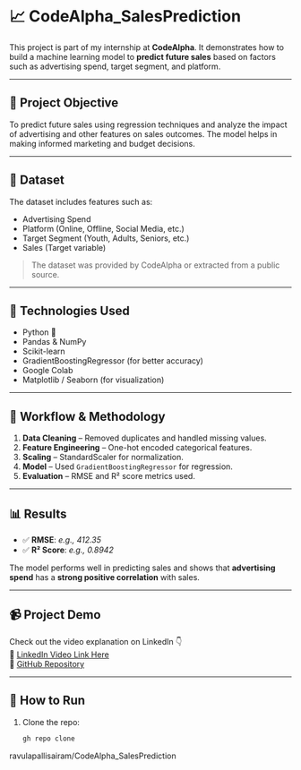 # 📈 CodeAlpha_SalesPrediction

This project is part of my internship at **CodeAlpha**. It demonstrates how to build a machine learning model to **predict future sales** based on factors such as advertising spend, target segment, and platform.

---

## 🧠 Project Objective

To predict future sales using regression techniques and analyze the impact of advertising and other features on sales outcomes. The model helps in making informed marketing and budget decisions.

---

## 📁 Dataset

The dataset includes features such as:

- Advertising Spend
- Platform (Online, Offline, Social Media, etc.)
- Target Segment (Youth, Adults, Seniors, etc.)
- Sales (Target variable)

> The dataset was provided by CodeAlpha or extracted from a public source.

---

## 🔧 Technologies Used

- Python 🐍
- Pandas & NumPy
- Scikit-learn
- GradientBoostingRegressor (for better accuracy)
- Google Colab
- Matplotlib / Seaborn (for visualization)

---

## 🧪 Workflow & Methodology

1. **Data Cleaning** – Removed duplicates and handled missing values.
2. **Feature Engineering** – One-hot encoded categorical features.
3. **Scaling** – StandardScaler for normalization.
4. **Model** – Used `GradientBoostingRegressor` for regression.
5. **Evaluation** – RMSE and R² score metrics used.

---

## 📊 Results

- ✅ **RMSE**: _e.g., 412.35_
- ✅ **R² Score**: _e.g., 0.8942_

The model performs well in predicting sales and shows that **advertising spend** has a **strong positive correlation** with sales.

---

## 📹 Project Demo

Check out the video explanation on LinkedIn 👇  
🔗 [LinkedIn Video Link Here](https://linkedin.com/)  
🔗 [GitHub Repository](https://github.com/ravulapallisairam/CodeAlpha_SalesPrediction.git)

---

## 🚀 How to Run

1. Clone the repo:
   ```bash
   gh repo clone
ravulapallisairam/CodeAlpha_SalesPrediction
